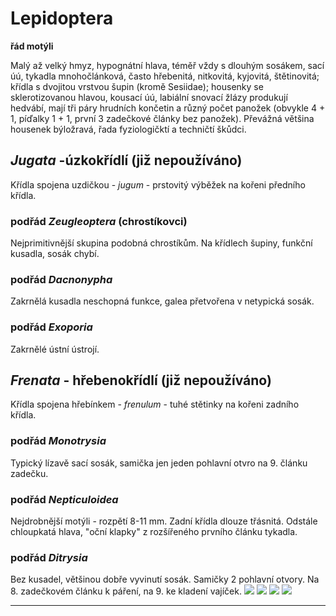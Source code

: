 # Lepidoptera
**řád motýli**

Malý až velký hmyz, hypognátní hlava, téměř vždy s dlouhým sosákem, sací úú, tykadla mnohočlánková, často hřebenitá, nitkovitá, kyjovitá, štětinovitá; křídla s dvojitou vrstvou šupin (kromě Sesiidae); housenky se sklerotizovanou hlavou, kousací úú, labiální snovací žlázy produkují hedvábí, mají tři páry hrudních končetin a různý počet panožek (obvykle 4 + 1, píďalky 1 + 1, první 3 zadečkové články bez panožek).
Převážná většina housenek býložravá, řada fyziologičktí a techničtí škůdci.

## *Jugata* -úzkokřídlí (již nepoužíváno)
Křídla spojena uzdičkou - *jugum* - prstovitý výběžek na kořeni předního křídla.

### podřád *Zeugleoptera* (chrostíkovci)
Nejprimitivnější skupina podobná chrostíkům. Na křídlech šupiny, funkční kusadla, sosák chybí.

### podřád *Dacnonypha*
Zakrnělá kusadla neschopná funkce, galea přetvořena v netypická sosák.

### podřád *Exoporia*
Zakrnělé ústní ústrojí.

## *Frenata* - hřebenokřídlí (již nepoužíváno)
Křídla spojena hřebínkem - *frenulum* - tuhé stětinky na kořeni zadního křídla.

### podřád *Monotrysia*
Typický lízavě sací sosák, samička jen jeden pohlavní otvro na 9. článku zadečku.

### podřád *Nepticuloidea*
Nejdrobnější motýli - rozpětí 8-11 mm. Zadní křídla dlouze třásnitá. Odstále chloupkatá hlava, "oční klapky" z rozšířeného prvního článku tykadla.

### podřád *Ditrysia*
Bez kusadel, většinou dobře vyvinutí sosák. Samičky 2 pohlavní otvory. Na 8. zadečkovém článku k páření, na 9. ke kladení vajíček.
![](Pasted%20image%2020210615220143.png) ![](Pasted%20image%2020210615220149.png) ![](Pasted%20image%2020210615220153.png) ![](Pasted%20image%2020210615220157.png)

---
	